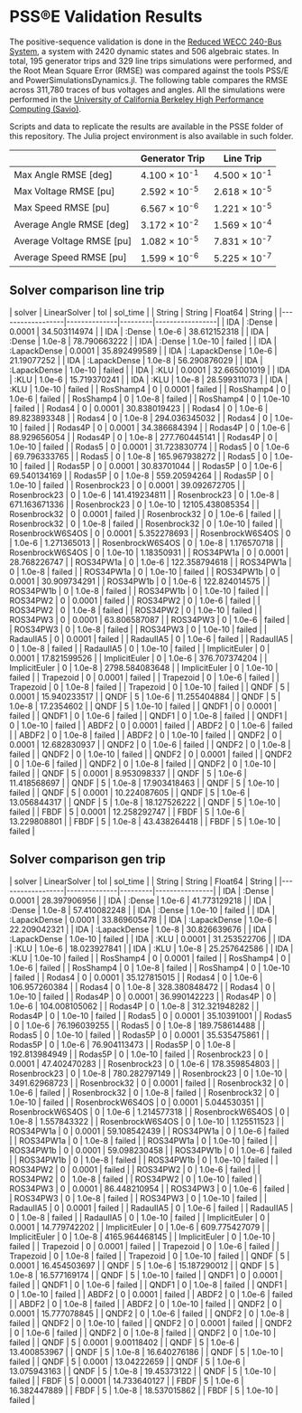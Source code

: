 # PSS®E Validation Results

The positive-sequence validation is done in the [Reduced WECC 240-Bus System](https://ieeexplore.ieee.org/document/9299666), a system with 2420 dynamic states and 506 algebraic states. In total, 195 generator trips and 329 line trips simulations were performed, and the Root Mean Square Error (RMSE) was compared against the tools PSS/E and PowerSimulationsDynamics.jl. The following table compares the RMSE across 311,780 traces of bus voltages and angles. All the simulations were performed in the [University of California Berkeley High Performance Computing (Savio)](https://research-it.berkeley.edu/services-projects/high-performance-computing-savio).

Scripts and data to replicate the results are available in the PSSE folder of this repository. The Julia project environment is also available in such folder.

|                           | Generator Trip             | Line Trip                  |
|---------------------------|----------------------------|----------------------------|
| Max Angle RMSE [deg]      | 4.100 × 10<sup>-1</sup> | 4.500 × 10<sup>-1</sup> |
| Max Voltage RMSE [pu]     | 2.592 × 10<sup>-5</sup> | 2.618 × 10<sup>-5</sup> |
| Max Speed RMSE [pu]       | 6.567 × 10<sup>-6</sup> | 1.221 × 10<sup>-5</sup> |
| Average Angle RMSE [deg]  | 3.172 × 10<sup>-2</sup> | 1.569 × 10<sup>-4</sup> |
| Average Voltage RMSE [pu] | 1.082 × 10<sup>-5</sup> | 7.831 × 10<sup>-7</sup> |
| Average Speed RMSE [pu]   | 1.599 × 10<sup>-6</sup> | 5.225 × 10<sup>-7</sup> |

## Solver comparison line trip

|           solver | LinearSolver |     tol |        sol_time |
|           String |       String | Float64 |          String |
|------------------|--------------|---------|-----------------|
|              IDA |       :Dense |  0.0001 |    34.503114974 |
|              IDA |       :Dense |  1.0e-6 |    38.612152318 |
|              IDA |       :Dense |  1.0e-8 |    78.790663222 |
|              IDA |       :Dense | 1.0e-10 |          failed |
|              IDA | :LapackDense |  0.0001 |    35.892499589 |
|              IDA | :LapackDense |  1.0e-6 |     21.19077252 |
|              IDA | :LapackDense |  1.0e-8 |    56.290876029 |
|              IDA | :LapackDense | 1.0e-10 |          failed |
|              IDA |         :KLU |  0.0001 |    32.665001019 |
|              IDA |         :KLU |  1.0e-6 |    15.719370241 |
|              IDA |         :KLU |  1.0e-8 |    28.599311073 |
|              IDA |         :KLU | 1.0e-10 |          failed |
|        RosShamp4 |            0 |  0.0001 |          failed |
|        RosShamp4 |            0 |  1.0e-6 |          failed |
|        RosShamp4 |            0 |  1.0e-8 |          failed |
|        RosShamp4 |            0 | 1.0e-10 |          failed |
|           Rodas4 |            0 |  0.0001 |    30.838019423 |
|           Rodas4 |            0 |  1.0e-6 |    89.823893348 |
|           Rodas4 |            0 |  1.0e-8 |   294.036345032 |
|           Rodas4 |            0 | 1.0e-10 |          failed |
|          Rodas4P |            0 |  0.0001 |    34.386684394 |
|          Rodas4P |            0 |  1.0e-6 |    88.929656054 |
|          Rodas4P |            0 |  1.0e-8 |   277.760445141 |
|          Rodas4P |            0 | 1.0e-10 |          failed |
|           Rodas5 |            0 |  0.0001 |    31.723830774 |
|           Rodas5 |            0 |  1.0e-6 |    69.796333765 |
|           Rodas5 |            0 |  1.0e-8 |   165.967938272 |
|           Rodas5 |            0 | 1.0e-10 |          failed |
|          Rodas5P |            0 |  0.0001 |     30.83701044 |
|          Rodas5P |            0 |  1.0e-6 |    69.540134169 |
|          Rodas5P |            0 |  1.0e-8 |    559.20594264 |
|          Rodas5P |            0 | 1.0e-10 |          failed |
|     Rosenbrock23 |            0 |  0.0001 |    39.092672705 |
|     Rosenbrock23 |            0 |  1.0e-6 |   141.419234811 |
|     Rosenbrock23 |            0 |  1.0e-8 |   671.163671336 |
|     Rosenbrock23 |            0 | 1.0e-10 | 12105.438085354 |
|     Rosenbrock32 |            0 |  0.0001 |          failed |
|     Rosenbrock32 |            0 |  1.0e-6 |          failed |
|     Rosenbrock32 |            0 |  1.0e-8 |          failed |
|     Rosenbrock32 |            0 | 1.0e-10 |          failed |
| RosenbrockW6S4OS |            0 |  0.0001 |     5.352278693 |
| RosenbrockW6S4OS |            0 |  1.0e-6 |     1.271365013 |
| RosenbrockW6S4OS |            0 |  1.0e-8 |     1.176570718 |
| RosenbrockW6S4OS |            0 | 1.0e-10 |      1.18350931 |
|        ROS34PW1a |            0 |  0.0001 |    28.768226747 |
|        ROS34PW1a |            0 |  1.0e-6 |   122.358794618 |
|        ROS34PW1a |            0 |  1.0e-8 |          failed |
|        ROS34PW1a |            0 | 1.0e-10 |          failed |
|        ROS34PW1b |            0 |  0.0001 |    30.909734291 |
|        ROS34PW1b |            0 |  1.0e-6 |   122.824014575 |
|        ROS34PW1b |            0 |  1.0e-8 |          failed |
|        ROS34PW1b |            0 | 1.0e-10 |          failed |
|         ROS34PW2 |            0 |  0.0001 |          failed |
|         ROS34PW2 |            0 |  1.0e-6 |          failed |
|         ROS34PW2 |            0 |  1.0e-8 |          failed |
|         ROS34PW2 |            0 | 1.0e-10 |          failed |
|         ROS34PW3 |            0 |  0.0001 |    63.806587087 |
|         ROS34PW3 |            0 |  1.0e-6 |          failed |
|         ROS34PW3 |            0 |  1.0e-8 |          failed |
|         ROS34PW3 |            0 | 1.0e-10 |          failed |
|        RadauIIA5 |            0 |  0.0001 |          failed |
|        RadauIIA5 |            0 |  1.0e-6 |          failed |
|        RadauIIA5 |            0 |  1.0e-8 |          failed |
|        RadauIIA5 |            0 | 1.0e-10 |          failed |
|    ImplicitEuler |            0 |  0.0001 |    17.821599526 |
|    ImplicitEuler |            0 |  1.0e-6 |   376.707374204 |
|    ImplicitEuler |            0 |  1.0e-8 |  2798.584083648 |
|    ImplicitEuler |            0 | 1.0e-10 |          failed |
|        Trapezoid |            0 |  0.0001 |          failed |
|        Trapezoid |            0 |  1.0e-6 |          failed |
|        Trapezoid |            0 |  1.0e-8 |          failed |
|        Trapezoid |            0 | 1.0e-10 |          failed |
|             QNDF |            5 |  0.0001 |    15.940233517 |
|             QNDF |            5 |  1.0e-6 |    11.255404884 |
|             QNDF |            5 |  1.0e-8 |      17.2354602 |
|             QNDF |            5 | 1.0e-10 |          failed |
|            QNDF1 |            0 |  0.0001 |          failed |
|            QNDF1 |            0 |  1.0e-6 |          failed |
|            QNDF1 |            0 |  1.0e-8 |          failed |
|            QNDF1 |            0 | 1.0e-10 |          failed |
|            ABDF2 |            0 |  0.0001 |          failed |
|            ABDF2 |            0 |  1.0e-6 |          failed |
|            ABDF2 |            0 |  1.0e-8 |          failed |
|            ABDF2 |            0 | 1.0e-10 |          failed |
|            QNDF2 |            0 |  0.0001 |    12.682830937 |
|            QNDF2 |            0 |  1.0e-6 |          failed |
|            QNDF2 |            0 |  1.0e-8 |          failed |
|            QNDF2 |            0 | 1.0e-10 |          failed |
|            QNDF2 |            0 |  0.0001 |          failed |
|            QNDF2 |            0 |  1.0e-6 |          failed |
|            QNDF2 |            0 |  1.0e-8 |          failed |
|            QNDF2 |            0 | 1.0e-10 |          failed |
|             QNDF |            5 |  0.0001 |     8.953098337 |
|             QNDF |            5 |  1.0e-6 |    11.418568697 |
|             QNDF |            5 |  1.0e-8 |    17.903418463 |
|             QNDF |            5 | 1.0e-10 |          failed |
|             QNDF |            5 |  0.0001 |    10.224087605 |
|             QNDF |            5 |  1.0e-6 |    13.056844317 |
|             QNDF |            5 |  1.0e-8 |    18.127526222 |
|             QNDF |            5 | 1.0e-10 |          failed |
|             FBDF |            5 |  0.0001 |    12.258292747 |
|             FBDF |            5 |  1.0e-6 |    13.229808801 |
|             FBDF |            5 |  1.0e-8 |    43.438264418 |
|             FBDF |            5 | 1.0e-10 |          failed |

## Solver comparison gen trip

|           solver | LinearSolver |     tol |       sol_time |
|           String |       String | Float64 |         String |
|------------------|--------------|---------|----------------|
|              IDA |       :Dense |  0.0001 |   28.397906956 |
|              IDA |       :Dense |  1.0e-6 |   41.773129218 |
|              IDA |       :Dense |  1.0e-8 |   57.410082248 |
|              IDA |       :Dense | 1.0e-10 |         failed |
|              IDA | :LapackDense |  0.0001 |   33.869605478 |
|              IDA | :LapackDense |  1.0e-6 |   22.209042321 |
|              IDA | :LapackDense |  1.0e-8 |   30.826639676 |
|              IDA | :LapackDense | 1.0e-10 |         failed |
|              IDA |         :KLU |  0.0001 |   31.253522706 |
|              IDA |         :KLU |  1.0e-6 |   18.023927841 |
|              IDA |         :KLU |  1.0e-8 |   25.257642586 |
|              IDA |         :KLU | 1.0e-10 |         failed |
|        RosShamp4 |            0 |  0.0001 |         failed |
|        RosShamp4 |            0 |  1.0e-6 |         failed |
|        RosShamp4 |            0 |  1.0e-8 |         failed |
|        RosShamp4 |            0 | 1.0e-10 |         failed |
|           Rodas4 |            0 |  0.0001 |   35.127815015 |
|           Rodas4 |            0 |  1.0e-6 |  106.957260384 |
|           Rodas4 |            0 |  1.0e-8 |  328.380848472 |
|           Rodas4 |            0 | 1.0e-10 |         failed |
|          Rodas4P |            0 |  0.0001 |   36.990142223 |
|          Rodas4P |            0 |  1.0e-6 |  104.008105062 |
|          Rodas4P |            0 |  1.0e-8 |  312.321948282 |
|          Rodas4P |            0 | 1.0e-10 |         failed |
|           Rodas5 |            0 |  0.0001 |    35.10391001 |
|           Rodas5 |            0 |  1.0e-6 |   76.196039255 |
|           Rodas5 |            0 |  1.0e-8 |  189.758614488 |
|           Rodas5 |            0 | 1.0e-10 |         failed |
|          Rodas5P |            0 |  0.0001 |   35.535475861 |
|          Rodas5P |            0 |  1.0e-6 |   76.904113473 |
|          Rodas5P |            0 |  1.0e-8 |  192.813984949 |
|          Rodas5P |            0 | 1.0e-10 |         failed |
|     Rosenbrock23 |            0 |  0.0001 |   47.402470283 |
|     Rosenbrock23 |            0 |  1.0e-6 |  178.359854803 |
|     Rosenbrock23 |            0 |  1.0e-8 |  780.282797149 |
|     Rosenbrock23 |            0 | 1.0e-10 |  3491.62968723 |
|     Rosenbrock32 |            0 |  0.0001 |         failed |
|     Rosenbrock32 |            0 |  1.0e-6 |         failed |
|     Rosenbrock32 |            0 |  1.0e-8 |         failed |
|     Rosenbrock32 |            0 | 1.0e-10 |         failed |
| RosenbrockW6S4OS |            0 |  0.0001 |    5.044530351 |
| RosenbrockW6S4OS |            0 |  1.0e-6 |    1.214577318 |
| RosenbrockW6S4OS |            0 |  1.0e-8 |    1.557843322 |
| RosenbrockW6S4OS |            0 | 1.0e-10 |    1.125511523 |
|        ROS34PW1a |            0 |  0.0001 |   59.108542439 |
|        ROS34PW1a |            0 |  1.0e-6 |         failed |
|        ROS34PW1a |            0 |  1.0e-8 |         failed |
|        ROS34PW1a |            0 | 1.0e-10 |         failed |
|        ROS34PW1b |            0 |  0.0001 |   59.098230458 |
|        ROS34PW1b |            0 |  1.0e-6 |         failed |
|        ROS34PW1b |            0 |  1.0e-8 |         failed |
|        ROS34PW1b |            0 | 1.0e-10 |         failed |
|         ROS34PW2 |            0 |  0.0001 |         failed |
|         ROS34PW2 |            0 |  1.0e-6 |         failed |
|         ROS34PW2 |            0 |  1.0e-8 |         failed |
|         ROS34PW2 |            0 | 1.0e-10 |         failed |
|         ROS34PW3 |            0 |  0.0001 |   86.448210954 |
|         ROS34PW3 |            0 |  1.0e-6 |         failed |
|         ROS34PW3 |            0 |  1.0e-8 |         failed |
|         ROS34PW3 |            0 | 1.0e-10 |         failed |
|        RadauIIA5 |            0 |  0.0001 |         failed |
|        RadauIIA5 |            0 |  1.0e-6 |         failed |
|        RadauIIA5 |            0 |  1.0e-8 |         failed |
|        RadauIIA5 |            0 | 1.0e-10 |         failed |
|    ImplicitEuler |            0 |  0.0001 |   14.779742202 |
|    ImplicitEuler |            0 |  1.0e-6 |  609.775427079 |
|    ImplicitEuler |            0 |  1.0e-8 | 4165.964468145 |
|    ImplicitEuler |            0 | 1.0e-10 |         failed |
|        Trapezoid |            0 |  0.0001 |         failed |
|        Trapezoid |            0 |  1.0e-6 |         failed |
|        Trapezoid |            0 |  1.0e-8 |         failed |
|        Trapezoid |            0 | 1.0e-10 |         failed |
|             QNDF |            5 |  0.0001 |   16.454503697 |
|             QNDF |            5 |  1.0e-6 |   15.187290012 |
|             QNDF |            5 |  1.0e-8 |   16.577169174 |
|             QNDF |            5 | 1.0e-10 |         failed |
|            QNDF1 |            0 |  0.0001 |         failed |
|            QNDF1 |            0 |  1.0e-6 |         failed |
|            QNDF1 |            0 |  1.0e-8 |         failed |
|            QNDF1 |            0 | 1.0e-10 |         failed |
|            ABDF2 |            0 |  0.0001 |         failed |
|            ABDF2 |            0 |  1.0e-6 |         failed |
|            ABDF2 |            0 |  1.0e-8 |         failed |
|            ABDF2 |            0 | 1.0e-10 |         failed |
|            QNDF2 |            0 |  0.0001 |   15.777078845 |
|            QNDF2 |            0 |  1.0e-6 |         failed |
|            QNDF2 |            0 |  1.0e-8 |         failed |
|            QNDF2 |            0 | 1.0e-10 |         failed |
|            QNDF2 |            0 |  0.0001 |         failed |
|            QNDF2 |            0 |  1.0e-6 |         failed |
|            QNDF2 |            0 |  1.0e-8 |         failed |
|            QNDF2 |            0 | 1.0e-10 |         failed |
|             QNDF |            5 |  0.0001 |     9.00118402 |
|             QNDF |            5 |  1.0e-6 |   13.400853967 |
|             QNDF |            5 |  1.0e-8 |   16.640276186 |
|             QNDF |            5 | 1.0e-10 |         failed |
|             QNDF |            5 |  0.0001 |    13.04222659 |
|             QNDF |            5 |  1.0e-6 |   13.075943163 |
|             QNDF |            5 |  1.0e-8 |    19.45373122 |
|             QNDF |            5 | 1.0e-10 |         failed |
|             FBDF |            5 |  0.0001 |   14.733640127 |
|             FBDF |            5 |  1.0e-6 |   16.382447889 |
|             FBDF |            5 |  1.0e-8 |   18.537015862 |
|             FBDF |            5 | 1.0e-10 |         failed |

